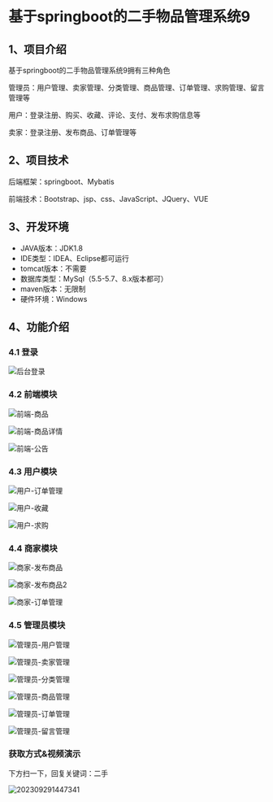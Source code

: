 # 基于springboot的二手物品管理系统9



## 1、项目介绍

基于springboot的二手物品管理系统9拥有三种角色

管理员：用户管理、卖家管理、分类管理、商品管理、订单管理、求购管理、留言管理等

用户：登录注册、购买、收藏、评论、支付、发布求购信息等

卖家：登录注册、发布商品、订单管理等


## 2、项目技术

后端框架：springboot、Mybatis

前端技术：Bootstrap、jsp、css、JavaScript、JQuery、VUE

## 3、开发环境

- JAVA版本：JDK1.8
- IDE类型：IDEA、Eclipse都可运行
- tomcat版本：不需要
- 数据库类型：MySql（5.5-5.7、8.x版本都可） 
- maven版本：无限制
- 硬件环境：Windows


## 4、功能介绍

### 4.1 登录

![后台登录](https://s2.loli.net/2023/10/09/rcdjxuFe24sZSml.jpg)

### 4.2 前端模块

![前端-商品](https://s2.loli.net/2023/10/09/QDVhGsjvEUb4Ai5.jpg)

![前端-商品详情](https://s2.loli.net/2023/10/09/wW6sX3hzuMaRVTy.jpg)

![前端-公告](https://s2.loli.net/2023/10/09/ZAgL7s5D1qlVQuy.jpg)

### 4.3 用户模块

![用户-订单管理](https://s2.loli.net/2023/10/09/HZnvGk4IBqVK1bU.jpg)

![用户-收藏](https://s2.loli.net/2023/10/09/PcqDo1JMGkI2teg.jpg)

![用户-求购](https://s2.loli.net/2023/10/09/o71k9CltPAEwbeQ.jpg)

### 4.4 商家模块

![商家-发布商品](https://s2.loli.net/2023/10/09/tTLpcn6Si2oxlq9.jpg)

![商家-发布商品2](https://s2.loli.net/2023/10/09/RaqYt3JhNH6n7bW.jpg)

![商家-订单管理](https://s2.loli.net/2023/10/09/vmOlWrVTB6eJuzt.jpg)

### 4.5 管理员模块 

![管理员-用户管理](https://s2.loli.net/2023/10/09/XPTDauy3Knk7OMo.jpg)

![管理员-卖家管理](https://s2.loli.net/2023/10/09/uAN52QgByjO8eLm.jpg)

![管理员-分类管理](https://s2.loli.net/2023/10/09/jBRszSGdlvfgiuV.jpg)

![管理员-商品管理](https://s2.loli.net/2023/10/09/rBHPoNJiFMhu4xZ.jpg)

![管理员-订单管理](https://s2.loli.net/2023/10/09/PQJrLyR1XHMlc4N.jpg)

![管理员-留言管理](https://s2.loli.net/2023/10/09/6pD79ckeHSVI8Uq.jpg)

### 获取方式&视频演示

下方扫一下，回复关键词：二手

![202309291447341](https://s2.loli.net/2023/10/06/lxLMirNn2tyaIob.png)





